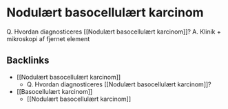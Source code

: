 # Nodulært basocellulært karcinom
Q. Hvordan diagnosticeres [[Nodulært basocellulært karcinom]]?
A. Klinik + mikroskopi af fjernet element

## Backlinks
* [[Nodulært basocellulært karcinom]]
	* Q. Hvordan diagnosticeres [[Nodulært basocellulært karcinom]]?
* [[Basocellulært karcinom]]
	* [[Nodulært basocellulært karcinom]]

<!-- #anki/tag/med/Derma #anki/deck/Medicine -->

<!-- {BearID:D88F083B-1AAB-4591-9FA9-FF22D4613BDD-30450-00003E65C6C0AE9B} -->
